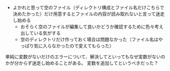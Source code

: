 - よかれと思って空のファイル（ディレクトリ構成とファイル名だけこちらで決めたかった）だけ用意するとファイルの内容が読み取れないと言って迷走し始める
  - おそらく空のファイルが編集して良いかどうか確認するために色々考え出している気がする
  - 空のディレクトリだけ作っておく場合は問題なかった（ファイル名はやっぱり気に入らなかったので変えてもらった）




単純に変数がないだけのエラーについて、解決してといってもなぜ変数がないのかが分からず迷走し始めることがある。
変数を追加してというべきだった？

